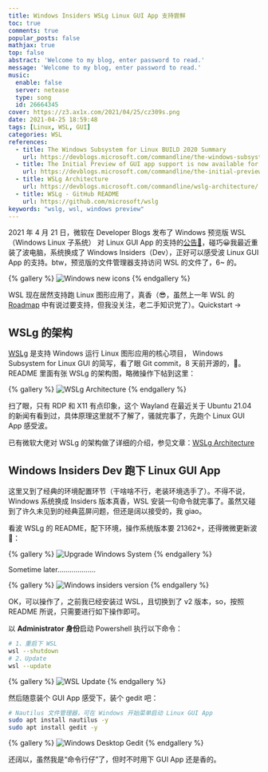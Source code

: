```yaml
---
title: Windows Insiders WSLg Linux GUI App 支持尝鲜
toc: true
comments: true
popular_posts: false
mathjax: true
top: false
abstract: 'Welcome to my blog, enter password to read.'
message: 'Welcome to my blog, enter password to read.'
music:
  enable: false
  server: netease
  type: song
  id: 26664345
cover: https://z3.ax1x.com/2021/04/25/cz309s.png
date: 2021-04-25 18:59:48
tags: [Linux, WSL, GUI]
categories: WSL
references:
  - title: The Windows Subsystem for Linux BUILD 2020 Summary
    url: https://devblogs.microsoft.com/commandline/the-windows-subsystem-for-linux-build-2020-summary/#wsl-gui
  - title: The Initial Preview of GUI app support is now available for the Windows Subsystem for Linux
    url: https://devblogs.microsoft.com/commandline/the-initial-preview-of-gui-app-support-is-now-available-for-the-windows-subsystem-for-linux-2/
  - title: WSLg Architecture
    url: https://devblogs.microsoft.com/commandline/wslg-architecture/
  - title: WSLg - GitHub README
    url: https://github.com/microsoft/wslg
keywords: "wslg, wsl, windows preview"
---
```


2021 年 4 月 21 日，微软在 Developer Blogs 发布了 Windows 预览版 WSL（Windows Linux 子系统） 对 Linux GUI App 的支持的[公告🔗](https://devblogs.microsoft.com/commandline/the-initial-preview-of-gui-app-support-is-now-available-for-the-windows-subsystem-for-linux-2)，碰巧😀我最近重装了波电脑，系统换成了 Windows Insiders（Dev），正好可以感受波 Linux GUI App 的支持。btw，预览版的文件管理器支持访问 WSL 的文件了，6~ 的。

{% gallery %}
![Windows new icons](https://z3.ax1x.com/2021/04/25/czJUAO.png)
{% endgallery %}

WSL 现在居然支持跑 Linux 图形应用了，真香（😎，虽然上一年 WSL 的 [Roadmap](https://devblogs.microsoft.com/commandline/the-windows-subsystem-for-linux-build-2020-summary/#wsl-gui) 中有说过要支持，但我没关注，老二手知识党了）。Quickstart ->

<!-- more -->

## WSLg 的架构

[WSLg](https://github.com/microsoft/wslg) 是支持 Windows 运行 Linux 图形应用的核心项目， Windows Subsystem for Linux GUI 的简写，看了眼 Git commit，8 天前开源的，🐂。README 里面有张 WSLg 的架构图，略微操作下帖到这里：

{% gallery %}
![WSLg Architecture](https://z3.ax1x.com/2021/04/25/czneit.png)
{% endgallery %}

扫了眼，只有 RDP 和 X11 有点印象，这个 Wayland 在最近关于 Ubuntu 21.04 的新闻有看到过，具体原理这里就不了解了，骚就完事了，先跑个 Linux GUI App 感受波。

已有微软大佬对 WSLg 的架构做了详细的介绍，参见文章：[WSLg Architecture](https://devblogs.microsoft.com/commandline/wslg-architecture/)

## Windows Insiders Dev 跑下 Linux GUI App

这里又到了经典的环境配置环节（干啥啥不行，老装环境选手了）。不得不说，Windows 系统换成 Insiders 版本真香，WSL 安装一句命令就完事了。虽然又碰到了许久未见到的经典蓝屏问题，但还是阔以接受的，我 giao。

看波 WSLg 的 README，配下环境，操作系统版本要 21362+，还得微微更新波🤨：

{% gallery %}
![Upgrade Windows System](https://z3.ax1x.com/2021/04/25/czKy26.png)
{% endgallery %}

Sometime later...................

{% gallery %}
![Windows insiders version](https://z3.ax1x.com/2021/04/25/czMjOO.png)
{% endgallery %}

OK，可以操作了，之前我已经安装过 WSL，且切换到了 v2 版本，so，按照 README 所说，只需要进行如下操作即可。

以 **Administrator 身份**启动 Powershell 执行以下命令：

```bash
# 1、重启下 WSL
wsl --shutdown
# 2、Update
wsl --update
```

{% gallery %}
![WSL Update](https://z3.ax1x.com/2021/04/25/cz8Rqf.png)
{% endgallery %}

然后随意装个 GUI App 感受下，装个 gedit 吧：

```bash
# Nautilus 文件管理器，可在 Windows 开始菜单启动 Linux GUI App
sudo apt install nautilus -y
sudo apt install gedit -y
```

{% gallery %}
![Windows Desktop Gedit](https://z3.ax1x.com/2021/04/25/cz8LLV.png)
{% endgallery %}

还阔以，虽然我是“命令行仔”了，但时不时用下 GUI App 还是香的。





